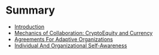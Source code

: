 # Summary

* [Introduction](README.md)
* [Mechanics of Collaboration: CryptoEquity and Currency](cryptoequity-cobudgeting-currency.md)
* [Agreements For Adaptive Organizations](agreements_for_adaptive_organizations.md)
* [Individual And Organizational Self-Awareness](individual_and_organizational_self-awareness.md)

